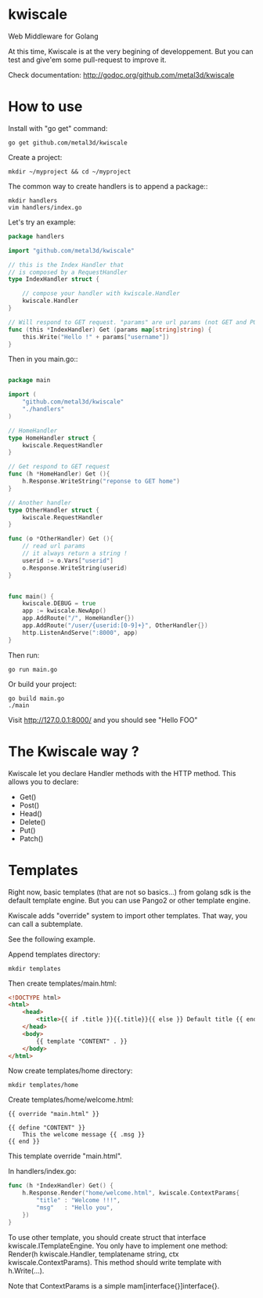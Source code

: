 kwiscale
========

Web Middleware for Golang

At this time, Kwiscale is at the very begining of developpement. But you can test and give'em some pull-request to improve it.

Check documentation: http://godoc.org/github.com/metal3d/kwiscale

How to use
==========

Install with "go get" command:

    go get github.com/metal3d/kwiscale

Create a project:

    mkdir ~/myproject && cd ~/myproject

The common way to create handlers is to append a package::

    mkdir handlers
    vim handlers/index.go

Let's try an example:

```go
package handlers

import "github.com/metal3d/kwiscale"

// this is the Index Handler that
// is composed by a RequestHandler
type IndexHandler struct {

    // compose your handler with kwiscale.Handler
    kwiscale.Handler
}

// Will respond to GET request. "params" are url params (not GET and POST data)
func (this *IndexHandler) Get (params map[string]string) {
    this.Write("Hello !" + params["username"])
}
```

Then in you main.go::

```go

package main

import (
    "github.com/metal3d/kwiscale"
    "./handlers"
)

// HomeHandler
type HomeHandler struct {
	kwiscale.RequestHandler
}

// Get respond to GET request
func (h *HomeHandler) Get (){
	h.Response.WriteString("reponse to GET home")
}

// Another handler
type OtherHandler struct {
	kwiscale.RequestHandler
}

func (o *OtherHandler) Get (){
	// read url params
	// it always return a string !
	userid := o.Vars["userid"]
	o.Response.WriteString(userid)
}


func main() {
	kwiscale.DEBUG = true
	app := kwiscale.NewApp()
	app.AddRoute("/", HomeHandler{})
	app.AddRoute("/user/{userid:[0-9]+}", OtherHandler{})
	http.ListenAndServe(":8000", app)
}
```


Then run:

    go run main.go

Or build your project:
    
    go build main.go
    ./main


Visit http://127.0.0.1:8000/ and you should see "Hello FOO"


The Kwiscale way ?
==================

Kwiscale let you declare Handler methods with the HTTP method. This allows you to declare:

* Get()
* Post()
* Head()
* Delete()
* Put()
* Patch()


Templates
=========

Right now, basic templates (that are not so basics...) from golang sdk is the default template engine. But you can use Pango2 or other template engine. 

Kwiscale adds "override" system to import other templates. That way, you can call a subtemplate.

See the following example.

Append templates directory:
    
    mkdir templates

Then create templates/main.html:

```html
<!DOCTYPE html>
<html>
    <head>
        <title>{{ if .title }}{{.title}}{{ else }} Default title {{ end }}</title>
    </head>
    <body>
        {{ template "CONTENT" . }}
    </body>
</html>
```
Now create templates/home directory:
    
    mkdir templates/home

Create templates/home/welcome.html:
    
    {{ override "main.html" }}

    {{ define "CONTENT" }}
        This the welcome message {{ .msg }}
    {{ end }}

This template override "main.html". 


In handlers/index.go:

```go
func (h *IndexHandler) Get() {
    h.Response.Render("home/welcome.html", kwiscale.ContextParams{
        "title" : "Welcome !!!",
        "msg"   : "Hello you",
    })
}
```

To use other template, you should create struct that interface kwiscale.ITemplateEngine. You only have to implement one method: Render(h kwiscale.Handler, templatename string, ctx kwiscale.ContextParams). This method should write template with h.Write(...).

Note that ContextParams is a simple mam[interface{}]interface{}.


